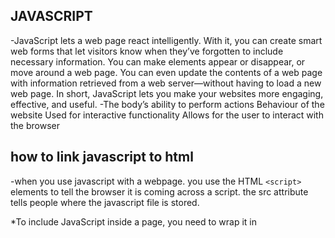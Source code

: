 ## JAVASCRIPT
 -JavaScript lets a web page react intelligently. With it, you can create smart web forms that let visitors know when they’ve forgotten to include necessary information. You can make elements appear or disappear, or move around a web page.  You can even update the contents of a web page with information retrieved from a web server—without having to load a new web page. In short, JavaScript lets you make your websites more engaging, effective, and useful.
 -The body’s ability to perform actions
Behaviour of the website
Used for interactive functionality
Allows for the user to interact with the browser
 ## how to link javascript to html
 
  -when  you use javascript with a webpage. you use the HTML ```<script>``` elements to tell the browser it is coming across a script. the src attribute tells people where the javascript file is stored.

*To include JavaScript inside a page, you need to wrap it in <script> tags:  

```<script type="text/javascript">
//JS file or text goes here
</script>```
